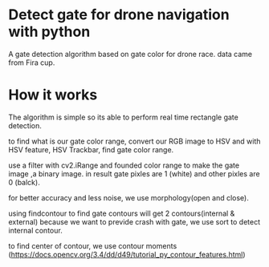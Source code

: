# Detect gate for drone navigation with python
A gate detection algorithm based on gate color for drone race.
data came from Fira cup.
# How it works
The algorithm is simple so its able to perform real time rectangle gate detection.

to find what is our gate color range, convert our RGB image to HSV and with HSV feature, HSV Trackbar, find gate color range.

use a filter with cv2.iRange and founded color range to make the gate image ,a binary image.
in result gate pixles are 1 (white) and other pixles are 0 (balck).

for better accuracy and less noise, we use morphology(open and close).

using findcontour to find gate contours will get 2 contours(internal & external) because we want to previde crash with gate, we use sort to detect internal contour.

to find center of contour, we use contour moments (https://docs.opencv.org/3.4/dd/d49/tutorial_py_contour_features.html)




